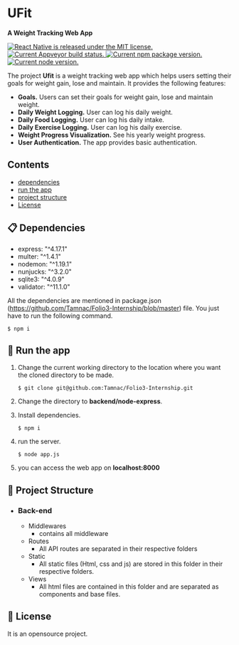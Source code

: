 # UFit

**A Weight Tracking Web App**

 [![React Native is released under the MIT license.](https://camo.githubusercontent.com/890acbdcb87868b382af9a4b1fac507b9659d9bf/68747470733a2f2f696d672e736869656c64732e696f2f62616467652f6c6963656e73652d4d49542d626c75652e737667)](https://github.com/facebook/react-native/blob/master/LICENSE)[![Current Appveyor build status.](https://camo.githubusercontent.com/63b9522842611b11930fbb57867160a89aaf7c78/68747470733a2f2f63692e6170707665796f722e636f6d2f6170692f70726f6a656374732f7374617475732f6738643538697069336175716474726b2f6272616e63682f6d61737465723f7376673d74727565)  ](https://ci.appveyor.com/project/facebook/react-native/branch/master)[![Current npm package version.](https://camo.githubusercontent.com/75f980cdcda146e0f7c63dcb504deba3150695ee/68747470733a2f2f62616467652e667572792e696f2f6a732f72656163742d6e61746976652e737667)](https://www.npmjs.org/package/react-native) [![Current node version.](https://camo.githubusercontent.com/75f980cdcda146e0f7c63dcb504deba3150695ee/68747470733a2f2f62616467652e667572792e696f2f6a732f72656163742d6e61746976652e737667)](https://www.npmjs.org/package/react-native)

The project  **Ufit**  is a weight tracking web app which helps users setting their goals for weight gain, lose and maintain. It provides the following features:

-   **Goals.**  Users can set their goals for weight gain, lose and maintain weight.
-   **Daily Weight Logging.**  User can log his daily weight.
-   **Daily Food Logging.**  User can log his daily intake.
-   **Daily Exercise Logging.**  User can log his daily exercise.
-   **Weight Progress Visualization.**  See his yearly weight progress.
-   **User Authentication.**  The app provides basic authentication.

## [](https://github.com/Tamnac/Folio3-Internship/#contents)Contents

-   [dependencies](https://github.com/Tamnac/Folio3-Internship/#-dependencies)
-   [run the app](https://github.com/Tamnac/Folio3-Internship/#-run-the-app)
-   [project structure](https://github.com/Tamnac/Folio3-Internship/#-project-structure)
-   [License](https://github.com/Tamnac/Folio3-Internship/#-license)

## [](https://github.com/Tamnac/Folio3-Internship/#-dependencies)📋  Dependencies

-   express: "^4.17.1"
-   multer: "^1.4.1"
-   nodemon: "^1.19.1"
-   nunjucks: "^3.2.0"
-   sqlite3: "^4.0.9"
-   validator: "^11.1.0"

All the dependencies are mentioned in  package.json (https://github.com/Tamnac/Folio3-Internship/blob/master)  file. You just have to run the following command.

```
$ npm i

```

## [](https://github.com/Tamnac/Folio3-Internship/#-run-the-app)🎉  Run the app

1.  Change the current working directory to the location where you want the cloned directory to be made.
    
    ```
    $ git clone git@github.com:Tamnac/Folio3-Internship.git
    
    ```
    
2.  Change the directory to  **backend/node-express**.
3.  Install dependencies.
    
    ```
    $ npm i
    
    ```
    
4.  run the server.
    
    ```
    $ node app.js
    
    ```
    
5.  you can access the web app on  **localhost:8000**

## [](https://github.com/Tamnac/Folio3-Internship/#-project-structure)📖  Project Structure
 -  ###  Back-end
	  - Middlewares
		  - contains all middleware 
	 - Routes
		 - All API routes are separated in their respective folders 
	 - Static
		 - All static files (Html, css and js) are stored in this folder in their respective folders.
	 - Views
		 - All html files are contained in this folder and are separated as components and base files. 
 
## [](https://github.com/Tamnac/Folio3-Internship/#-license)📄  License

It is an opensource project.

